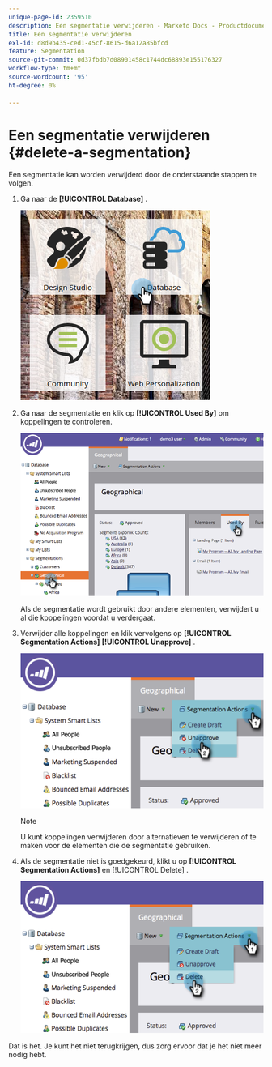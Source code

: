 ```yaml
---
unique-page-id: 2359510
description: Een segmentatie verwijderen - Marketo Docs - Productdocumentatie
title: Een segmentatie verwijderen
exl-id: d8d9b435-ced1-45cf-8615-d6a12a85bfcd
feature: Segmentation
source-git-commit: 0d37fbdb7d08901458c1744dc68893e155176327
workflow-type: tm+mt
source-wordcount: '95'
ht-degree: 0%

---
```


# Een segmentatie verwijderen {#delete-a-segmentation}

Een segmentatie kan worden verwijderd door de onderstaande stappen te volgen.

1. Ga naar de **[!UICONTROL Database]** .

   ![](assets/image2017-3-28-14-3a55-3a26.png)

1. Ga naar de segmentatie en klik op **[!UICONTROL Used By]** om koppelingen te controleren.

   ![](assets/image2017-3-28-15-3a51-3a8.png)

   Als de segmentatie wordt gebruikt door andere elementen, verwijdert u al die koppelingen voordat u verdergaat.

1. Verwijder alle koppelingen en klik vervolgens op **[!UICONTROL Segmentation Actions]** **[!UICONTROL Unapprove]** .

   ![](assets/image2017-3-28-15-3a51-3a30.png)

   >[!NOTE]
   >
   >U kunt koppelingen verwijderen door alternatieven te verwijderen of te maken voor de elementen die de segmentatie gebruiken.

1. Als de segmentatie niet is goedgekeurd, klikt u op **[!UICONTROL Segmentation Actions]** en [!UICONTROL Delete] .

   ![](assets/image2017-3-28-15-3a51-3a46.png)

Dat is het. Je kunt het niet terugkrijgen, dus zorg ervoor dat je het niet meer nodig hebt.
